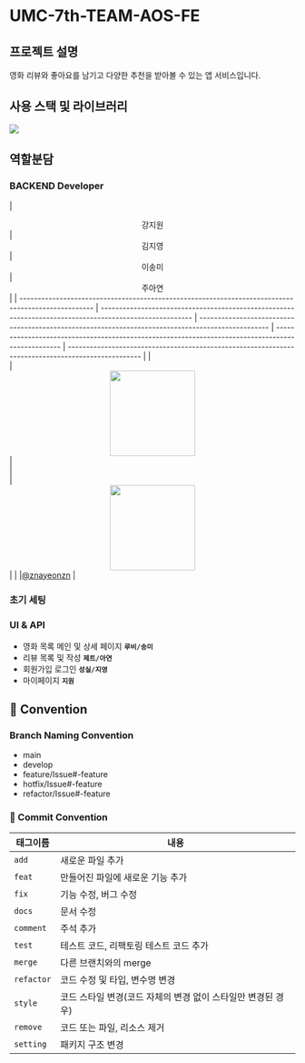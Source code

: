 # UMC-7th-TEAM-AOS-FE


## 프로젝트 설명
영화 리뷰와 좋아요를 남기고 다양한 추천을 받아볼 수 있는 앱 서비스입니다.

## 사용 스택 및 라이브러리
<img src="https://img.shields.io/badge/Kotlin-7F52FF?style=flat-square&logo=Kotlin&logoColor=white"/>
 

## 역할분담
### BACKEND Developer
| <center>강지원</center>| <center>김지영</center>| <center>이송미</center>| <center>주아연</center>|
| -------------------------------------------------------------------------------------------------- | ------------------------------------------------------------------------------------------------------- | ------------------------------------------------------------------------------------------------- | ------------------------------------------------------------------------------------------------- | -------------------------------------------------------------------------------------------------- |
| <center> <img width="150px" /></center> | <center><img src="https://avatars.githubusercontent.com/u/128278212?v=4" width="150px"/></center> | <center><img width="150px"/></center> | <center><img width="150px"/></center> | <center><img width="150px" src="https://avatars.githubusercontent.com/u/139426988?v=4"/></center> |
| |[@znayeonzn](https://github.com/znayeonzn) | 


### 초기 세팅


### UI & API
- 영화 목록 메인 및 상세 페이지 **`루비/송미`**
- 리뷰 목록 및 작성 **`제트/아연`**
- 회원가입 로그인 **`성실/지영`**
- 마이페이지 **`지원`**

## 📌 Convention
### Branch Naming Convention
- main
- develop
- feature/Issue#-feature
- hotfix/Issue#-feature
- refactor/Issue#-feature

### 🎯 Commit Convention
| 태그이름   | 내용                                                                      |
| ---------- | ------------------------------------------------------------------------- |
| `add`     | 새로운 파일 추가                              |
| `feat`     | 만들어진 파일에 새로운 기능 추가                                                          |
| `fix`   | 기능 수정, 버그 수정                                                       |
| `docs`  | 문서 수정                                    |
| `comment`    | 주석 추가                     |
| `test` | 테스트 코드, 리팩토링 테스트 코드 추가                                                    |
| `merge`  | 다른 브랜치와의 merge                                                  |
| `refactor`     | 코드 수정 및 타입, 변수명 변경                                                        |
| `style`     | 코드 스타일 변경(코드 자체의 변경 없이 스타일만 변경된 경우)                        |
| `remove`    | 코드 또는 파일, 리소스 제거 |
| `setting`   | 패키지 구조 변경                        |
